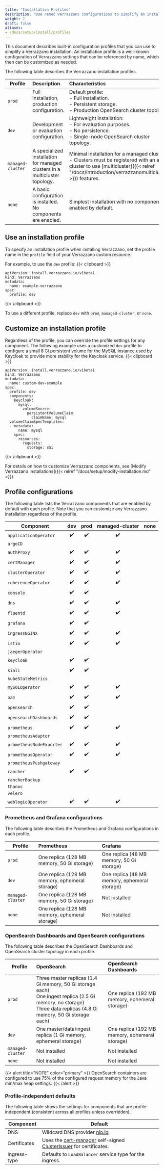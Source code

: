 ```yaml
---
title: "Installation Profiles"
description: "Use named Verrazzano configurations to simplify an installation"
weight: 2
draft: false
aliases:
- /docs/setup/install/profiles
---
```


This document describes built-in configuration profiles that you can use to simplify a Verrazzano installation.  An installation
profile is a well-known configuration of Verrazzano settings that can be referenced by name, which then can be
customized as needed.

The following table describes the Verrazzano installation profiles.

| Profile           | Description                                                                 | Characteristics
|-------------------|:----------------------------------------------------------------------------|:-------------
| `prod`            | Full installation, production configuration.                                | Default profile:<br/>- Full installation.<br/>- Persistent storage. <br/>- Production OpenSearch cluster topology.
| `dev`             | Development or evaluation configuration.                                    | Lightweight installation:<br/>- For evaluation purposes.<br/>- No persistence.<br/>- Single-node OpenSearch cluster topology.
| `managed-cluster` | A specialized installation for managed clusters in a multicluster topology. | Minimal installation for a managed cluster:<br/>- Clusters must be registered with an admin cluster to use [multicluster]({{< relref "/docs/introduction/verrazzanomulticluster" >}}) features.
| `none`            | A basic configuration is installed. No components are enabled.              | Simplest installation with no components enabled by default.

## Use an installation profile

To specify an installation profile when installing Verrazzano, set the profile name in the `profile` field of your
Verrazzano custom resource.

For example, to use the `dev` profile:
{{< clipboard >}}
<div class="highlight">

```
apiVersion: install.verrazzano.io/v1beta1
kind: Verrazzano
metadata:
  name: example-verrazzano
spec:
  profile: dev
```

</div>
{{< /clipboard >}}

To use a different profile, replace `dev` with `prod`, `managed-cluster`, or `none`.

## Customize an installation profile

Regardless of the profile, you can override the profile settings for any component. The following example
uses a customized `dev` profile to configure a small 8 Gi persistent volume for the MySQL instance used by Keycloak to
provide more stability for the Keycloak service.
{{< clipboard >}}
<div class="highlight">

```
apiVersion: install.verrazzano.io/v1beta1
kind: Verrazzano
metadata:
  name: custom-dev-example
spec:
  profile: dev
  components:
    keycloak:
      mysql:
        volumeSource:
          persistentVolumeClaim:
            claimName: mysql
  volumeClaimSpecTemplates:
  - metadata:
      name: mysql      
    spec:
      resources:
        requests:
          storage: 8Gi
```

</div>
{{< /clipboard >}}

For details on how to customize Verrazzano components, see [Modify Verrazzano Installations]({{< relref "/docs/setup/modify-installation.md" >}}).

## Profile configurations

The following table lists the Verrazzano components that are enabled by default with each profile.  Note that you can
customize any Verrazzano installation regardless of the profile.

| Component                | dev | prod | managed-cluster | none |
|--------------------------|:---:|:----:|:---------------:|:----:|
| `applicationOperator`    | ✔️  |  ✔️  |       ✔️        | |
| `argoCD`                 |     |      |                 | |
| `authProxy`              | ✔️  |  ✔️  |       ✔️        | |
| `certManager`            | ✔️  |  ✔️  |       ✔️        | |
| `clusterOperator`        | ✔️  |  ✔️  |       ✔️        | |
| `coherenceOperator`      | ✔️  |  ✔️  |       ✔️        | |
| `console`                | ✔️  |  ✔️  |                 | |
| `dns`                    | ✔️  |  ✔️  |       ✔️        | |
| `fluentd`                | ✔️  |  ✔️  |       ✔️        | |
| `grafana`                | ✔️  |  ✔️  |                 | |
| `ingressNGINX`           | ✔️  |  ✔️  |       ✔️        | |
| `istio`                  | ✔️  |  ✔️  |       ✔️        | |
| `jaegerOperator`         |     |      |                 | |
| `keycloak`               | ✔️  |  ✔️  |                 | |
| `kiali`                  | ✔️  |  ✔️  |                 | |
| `kubeStateMetrics`       |     |      |                 | |
| `mySQLOperator`          | ✔️  |  ✔️  |       ✔️        | |
| `oam`                    | ✔️  |  ✔️  |       ✔️        | |
| `opensearch`             | ✔️  |  ✔️  |                 | |
| `opensearchDashboards`   | ✔️  |  ✔️  |                 | |
| `prometheus`             | ✔️  |  ✔️  |       ✔️        | |
| `prometheusAdapter`      |     |      |                 | |
| `prometheusNodeExporter` | ✔️  |  ✔️  |       ✔️        | |
| `prometheusOperator`     | ✔️  |  ✔️  |       ✔️        | |
| `prometheusPushgateway`  |     |      |                 | |
| `rancher`                | ✔️  |  ✔️  |                 | |
| `rancherBackup`          |     |      |                 | |
| `thanos`                 |     |      |                 | |
| `velero`                 |     |      |                 | |
| `weblogicOperator`       | ✔️  |  ✔️  |       ✔️        | |

### Prometheus and Grafana configurations

The following table describes the Prometheus and Grafana configurations in each profile.

| Profile           | Prometheus | Grafana
|-------------------|:------------- |:-------------
| `prod`            | One replica (128 MB memory, 50 Gi storage) | One replica (48 MB memory, 50 Gi storage)
| `dev`             | One replica (128 MB memory, ephemeral storage) | One replica (48 MB memory, ephemeral storage)
| `managed-cluster` | One replica (128 MB memory, 50 Gi storage) | Not installed
| `none`            | One replica (128 MB memory, ephemeral storage) | Not installed

### OpenSearch Dashboards and OpenSearch configurations

The following table describes the OpenSearch Dashboards and OpenSearch cluster topology in each profile.

| Profile           | OpenSearch                                                                                                                                                | OpenSearch Dashboards
|-------------------|:----------------------------------------------------------------------------------------------------------------------------------------------------------|:-------------
| `prod`            | Three master replicas (1.4 Gi memory, 50 Gi storage each)<br/>One ingest replica (2.5 Gi memory, no storage)<br/>Three data replicas (4.8 Gi memory, 50 Gi storage each) | One replica (192 MB memory, ephemeral storage)
| `dev`             | One master/data/ingest replica (1 Gi memory, ephemeral storage)                                                                                              | One replica (192 MB memory, ephemeral storage)
| `managed-cluster` | Not installed                                                                                                                                             | Not installed
| `none`            | Not installed                                                                                                                                             | Not installed  

{{< alert title="NOTE" color="primary" >}}
OpenSearch containers are configured to use 75% of the configured request memory for the Java min/max heap settings.
{{< /alert >}}


### Profile-independent defaults

The following table shows the settings for components that are profile-independent (consistent across
all profiles unless overridden).

| Component | Default
| -------------|-------------
| DNS |  Wildcard DNS provider [nip.io](https://nip.io).
| Certificates | Uses the [cert-manager](https://cert-manager.io/) self-signed [ClusterIssuer](https://cert-manager.io/docs/reference-docs/#cert-manager.io/v1.ClusterIssuer) for certificates.
| Ingress-type | Defaults to `LoadBalancer` service type for the ingress.
